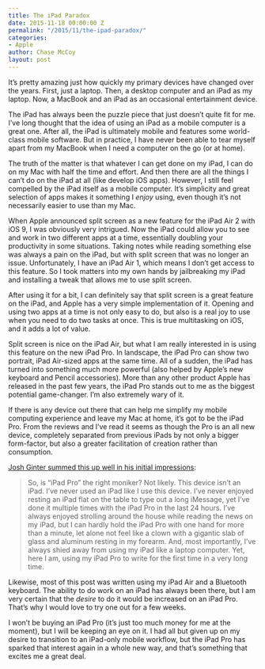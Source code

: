 ```yaml
---
title: The iPad Paradox
date: 2015-11-18 00:00:00 Z
permalink: "/2015/11/the-ipad-paradox/"
categories:
- Apple
author: Chase McCoy
layout: post
---
```


It’s pretty amazing just how quickly my primary devices have changed over the years. First, just a laptop. Then, a desktop computer and an iPad as my laptop. Now, a MacBook and an iPad as an occasional entertainment device.

The iPad has always been the puzzle piece that just doesn&#8217;t quite fit for me. I&#8217;ve long thought that the idea of using an iPad as a mobile computer is a great one. After all, the iPad is ultimately mobile and features some world-class mobile software. But in practice, I have never been able to tear myself apart from my MacBook when I need a computer on the go (or at home).

<!-- more -->

The truth of the matter is that whatever I can get done on my iPad, I can do on my Mac with half the time and effort. And then there are all the things I can&#8217;t do on the iPad at all (like develop iOS apps). However, I still feel compelled by the iPad itself as a mobile computer. It&#8217;s simplicity and great selection of apps makes it something I *enjoy* using, even though it&#8217;s not necessarily easier to use than my Mac.

When Apple announced split screen as a new feature for the iPad Air 2 with iOS 9, I was obviously very intrigued. Now the iPad could allow you to see and work in two different apps at a time, essentially doubling your productivity in some situations. Taking notes while reading something else was always a pain on the iPad, but with split screen that was no longer an issue. Unfortunately, I have an iPad Air 1, which means I don&#8217;t get access to this feature. So I took matters into my own hands by jailbreaking my iPad and installing a tweak that allows me to use split screen.

After using it for a bit, I can definitely say that split screen is a great feature on the iPad, and Apple has a very simple implementation of it. Opening and using two apps at a time is not only easy to do, but also is a real joy to use when you need to do two tasks at once. This is true multitasking on iOS, and it adds a lot of value.

Split screen is nice on the iPad Air, but what I am really interested in is using this feature on the new iPad Pro. In landscape, the iPad Pro can show two portrait, iPad Air-sized apps at the same time. All of a sudden, the iPad has turned into something much more powerful (also helped by Apple&#8217;s new keyboard and Pencil accessories). More than any other product Apple has released in the past few years, the iPad Pro stands out to me as the biggest potential game-changer. I’m also extremely wary of it.

If there is any device out there that can help me simplify my mobile computing experience and leave my Mac at home, it’s got to be the iPad Pro. From the reviews and I’ve read it seems as though the Pro is an all new device, completely separated from previous iPads by not only a bigger form-factor, but also a greater facilitation of creation rather than consumption.

[Josh Ginter summed this up well in his initial impressions][1]:

> So, is “iPad Pro” the right moniker? Not likely. This device isn’t an iPad. I’ve never used an iPad like I use this device. I’ve never enjoyed resting an iPad flat on the table to type out a long iMessage, yet I’ve done it multiple times with the iPad Pro in the last 24 hours. I’ve always enjoyed strolling around the house while reading the news on my iPad, but I can hardly hold the iPad Pro with one hand for more than a minute, let alone not feel like a clown with a gigantic slab of glass and aluminum resting in my forearm. And, most importantly, I’ve always shied away from using my iPad like a laptop computer. Yet, here I am, using my iPad Pro to write for the first time in a very long time. 

Likewise, most of this post was written using my iPad Air and a Bluetooth keyboard. The ability to do work on an iPad has always been there, but I am very certain that the *desire* to do it would be increased on an iPad Pro. That’s why I would love to try one out for a few weeks.

I won’t be buying an iPad Pro (it’s just too much money for me at the moment), but I will be keeping an eye on it. I had all but given up on my desire to transition to an iPad-only mobile workflow, but the iPad Pro has sparked that interest again in a whole new way, and that’s something that excites me a great deal.

 [1]: http://thenewsprint.co/2015/11/14/some-first-impressions-of-the-ipad-pro/